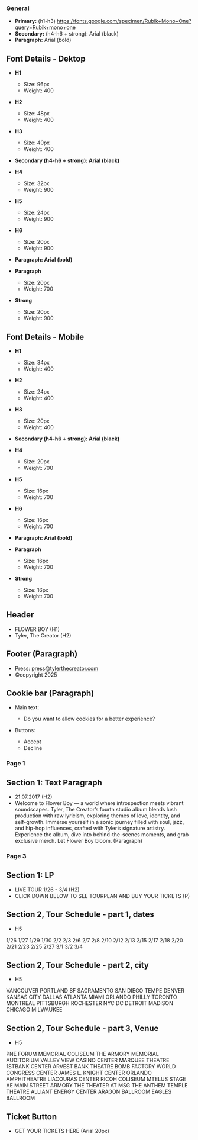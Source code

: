 ### General

- **Primary:** (h1-h3) https://fonts.google.com/specimen/Rubik+Mono+One?query=Rubik+mono+one
- **Secondary:** (h4-h6 + strong): Arial (black)
- **Paragraph:** Arial (bold)

## Font Details - Dektop

- **H1** 
  - Size: 96px 	
  - Weight: 400
- **H2**
  - Size: 48px 	
  - Weight: 400
- **H3**
  - Size: 40px 	
  - Weight: 400

- **Secondary (h4-h6 + strong): Arial (black)**
- **H4**
  - Size: 32px 	
  - Weight: 900
- **H5**
  - Size: 24px 	
  - Weight: 900
- **H6**
  - Size: 20px 	
  - Weight: 900

- **Paragraph: Arial (bold)**
- **Paragraph**
  - Size: 20px 	
  - Weight: 700
- **Strong**
  - Size: 20px 	
  - Weight: 900

## Font Details - Mobile

- **H1** 
  - Size: 34px 	
  - Weight: 400
- **H2**
  - Size: 24px 	
  - Weight: 400
- **H3**
  - Size: 20px 	
  - Weight: 400

- **Secondary (h4-h6 + strong): Arial (black)**
- **H4**
  - Size: 20px 	
  - Weight: 700
- **H5**
  - Size: 16px 	
  - Weight: 700
- **H6**
  - Size: 16px 	
  - Weight: 700

- **Paragraph: Arial (bold)**
- **Paragraph**
  - Size: 16px 	
  - Weight: 700
- **Strong**
  - Size: 16px 	
  - Weight: 700

## Header
- FLOWER BOY (H1)
- Tyler, The Creator (H2)

## Footer (Paragraph)
- Press: press@tylerthecreator.com
- ©copyright 2025

## Cookie bar (Paragraph)
- Main text: 
  - Do you want to allow cookies for a better experience?

- Buttons:
  - Accept
  - Decline


### Page 1

## Section 1: Text Paragraph
- 21.07.2017 (H2)
- Welcome to Flower Boy — a world where introspection meets vibrant soundscapes. Tyler, The Creator’s fourth studio album blends lush production with raw lyricism, exploring themes of love, identity, and self-growth. Immerse yourself in a sonic journey filled with soul, jazz, and hip-hop influences, crafted with Tyler’s signature artistry. Experience the album, dive into behind-the-scenes moments, and grab exclusive merch. Let Flower Boy bloom. (Paragraph)


### Page 3

## Section 1: LP
- LIVE TOUR 1/26 - 3/4 (H2)
- CLICK DOWN BELOW TO SEE TOURPLAN AND BUY YOUR TICKETS (P)

## Section 2, Tour Schedule - part 1, dates
- H5

1/26
1/27
1/29
1/30
2/2
2/3
2/6
2/7
2/8
2/10
2/12
2/13
2/15
2/17
2/18
2/20
2/21
2/23
2/25
2/27
3/1
3/2
3/4

## Section 2, Tour Schedule - part 2, city 
- H5

VANCOUVER
PORTLAND
SF
SACRAMENTO
SAN DIEGO
TEMPE
DENVER
KANSAS CITY
DALLAS
ATLANTA
MIAMI
ORLANDO
PHILLY
TORONTO
MONTREAL
PITTSBURGH
ROCHESTER
NYC
DC
DETROIT
MADISON
CHICAGO
MILWAUKEE

## Section 2, Tour Schedule - part 3, Venue
- H5

PNE FORUM
MEMORIAL COLISEUM
THE ARMORY
MEMORIAL AUDITORIUM
VALLEY VIEW CASINO CENTER
MARQUEE THEATRE
1STBANK CENTER
ARVEST BANK THEATRE
BOMB FACTORY
WORLD CONGRESS CENTER
JAMES L. KNIGHT CENTER
ORLANDO AMPHITHEATRE
LIACOURAS CENTER
RICOH COLISEUM
MTELUS
STAGE AE
MAIN STREET ARMORY
THE THEATER AT MSG
THE ANTHEM
TEMPLE THEATRE
ALLIANT ENERGY CENTER
ARAGON BALLROOM
EAGLES BALLROOM

## Ticket Button
- GET YOUR TICKETS HERE (Arial 20px)